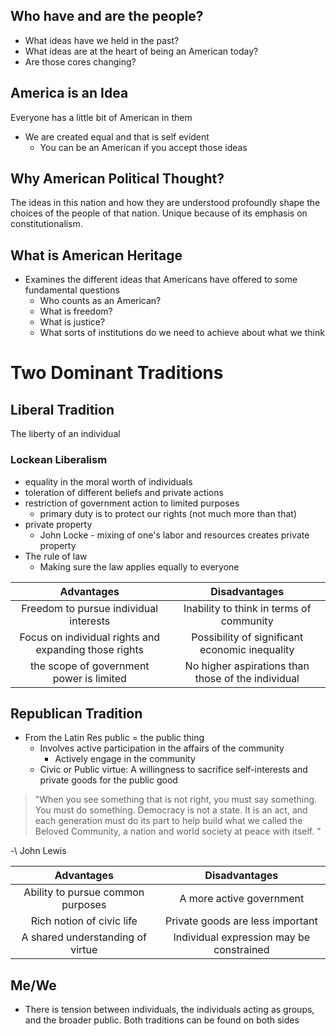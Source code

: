 ## Who have and are the people?
- What ideas have we held in the past?
- What ideas are at the heart of being an American today?
- Are those cores changing?
## America is an Idea
Everyone has a little bit of American in them 
- We are created equal and that is self evident
	- You can be an American if you accept those ideas
## Why American Political Thought?
The ideas in this nation and how they are understood profoundly shape the choices of the people of that nation. 
Unique because of its emphasis on constitutionalism. 
## What is American Heritage
- Examines the different ideas that Americans have offered to some fundamental questions
	- Who counts as an American?
	- What is freedom?
	- What is justice?
	- What sorts of institutions do we need to achieve about what we think
# Two Dominant Traditions
## Liberal Tradition
The liberty of an individual 
### Lockean Liberalism
- equality in the moral worth of individuals
- toleration of different beliefs and private actions
- restriction of government action to limited purposes
	- primary duty is to protect our rights (not much more than that)
- private property
	- John Locke - mixing of one's labor and resources creates private property
- The rule of law
	- Making sure the law applies equally to everyone 

|                        Advantages                         |                     Disadvantages                      |
| :-------------------------------------------------------: | :----------------------------------------------------: |
|        Freedom to pursue individual interests<br>         |     Inability to think in terms of community <br>      |
| Focus on individual rights and expanding those rights<br> |   Possibility of significant economic inequality<br>   |
|       the scope of government power is limited <br>       | No higher aspirations than those of the individual<br> |

## Republican Tradition
- From the Latin Res public = the public thing
	- Involves active participation in the affairs of the community
		- Actively engage in the community
	- Civic or Public virtue: A willingness to sacrifice self-interests and private goods for the public good

>  "When you see something that is not right, you must say something. You must do something. Democracy is not a state. It is an act, and each generation must do its part to help build what we called the Beloved Community, a nation and world society at peace with itself. "

-\ John Lewis

|            Advantages             |              Disadvantages               |
| :-------------------------------: | :--------------------------------------: |
| Ability to pursue common purposes |         A more active government         |
|     Rich notion of civic life     |     Private goods are less important     |
| A shared understanding of virtue  | Individual expression may be constrained |

## Me/We
- There is tension between individuals, the individuals acting as groups, and the broader public.
Both traditions can be found on both sides
